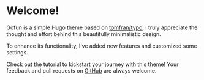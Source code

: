 # Welcome!

Gofun is a simple Hugo theme based on [tomfran/typo](https://github.com/tomfran/typo), I truly appreciate the thought and effort behind this beautifully minimalistic design.

To enhance its functionality, I’ve added new features and customized some settings.

Check out the tutorial to kickstart your journey with this theme! Your feedback and pull requests on [GitHub](https://github.com/loyistro/Gofun) are always welcome.
